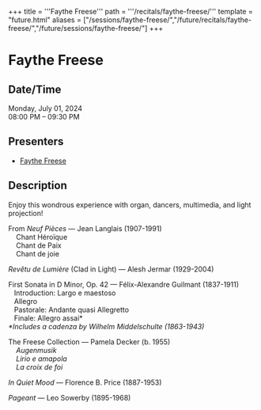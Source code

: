 +++
title = '''Faythe Freese'''
path = '''/recitals/faythe-freese/'''
template = "future.html"
aliases = ["/sessions/faythe-freese/","/future/recitals/faythe-freese/","/future/sessions/faythe-freese/"]
+++

<h1>Faythe Freese</h1>

<h2>Date/Time</h2>
<p>Monday, July 01, 2024<br>
08:00 PM – 09:30 PM</p>
<h2>Presenters</h2>
<ul>
<li><a href="/performers/faythe-freese/">Faythe Freese</a></li>
</ul>
<h2>Description</h2>

<div class="ag87-crtemvc-hsbk"><div class="css-vsf5of"><p class="carina-rte-public-DraftStyleDefault-block">Enjoy this wondrous experience with organ, dancers, multimedia, and light projection!</p><p class="carina-rte-public-DraftStyleDefault-block">From <span style="font-style: italic;">Neuf Pièces </span>— Jean Langlais (1907-1991)<br>&nbsp; &nbsp; Chant Héroïque<br>&nbsp; &nbsp; Chant de Paix<br>&nbsp; &nbsp; Chant de joie</p><p class="carina-rte-public-DraftStyleDefault-block"><span style="font-style: italic;">Revêtu de Lumière</span> (Clad in Light) — Alesh Jermar (1929-2004)</p><p class="carina-rte-public-DraftStyleDefault-block">First Sonata in D Minor, Op. 42 — Félix-Alexandre Guilmant (1837-1911)<br>&nbsp; &nbsp;Introduction: Largo e maestoso<br>&nbsp; &nbsp;Allegro<br>&nbsp; &nbsp;Pastorale: Andante quasi Allegretto<br>&nbsp; &nbsp;Finale: Allegro assai*<br><span style="font-style: italic;">*Includes a cadenza by Wilhelm Middelschulte (1863-1943)</span></p><p class="carina-rte-public-DraftStyleDefault-block">The Freese Collection — Pamela Decker (b. 1955)<br>&nbsp; &nbsp; <span style="font-style: italic;">Augenmusik</span><br>&nbsp; &nbsp; <span style="font-style: italic;">Lirio e amapola</span><br>&nbsp; &nbsp; <span style="font-style: italic;">La croix de foi</span></p><p class="carina-rte-public-DraftStyleDefault-block"><span style="font-style: italic;">In Quiet Mood </span>— Florence B. Price (1887-1953)</p><p class="carina-rte-public-DraftStyleDefault-block"><span style="font-style: italic;">Pageant</span> — Leo Sowerby (1895-1968)</p></div></div>


